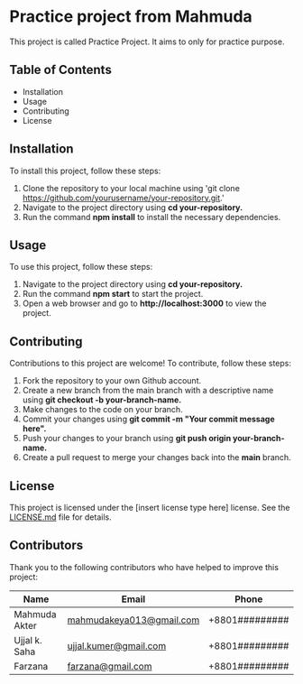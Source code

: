 # Practice project from Mahmuda
This project is called Practice Project. It aims to only for practice purpose.

## Table of Contents
- Installation
- Usage
- Contributing
- License

## Installation
To install this project, follow these steps:
1. Clone the repository to your local machine using 
'git clone https://github.com/yourusername/your-repository.git.'
2. Navigate to the project directory using __cd your-repository.__
3. Run the command __npm install__ to install the necessary dependencies.

## Usage
To use this project, follow these steps:
1. Navigate to the project directory using __cd your-repository.__
2. Run the command __npm start__ to start the project.
3. Open a web browser and go to __http://localhost:3000__ to view the project.

## Contributing
Contributions to this project are welcome! To contribute, follow these steps:
1. Fork the repository to your own Github account.
2. Create a new branch from the main branch with a descriptive name using __git checkout -b your-branch-name.__
3. Make changes to the code on your branch.
4. Commit your changes using __git commit -m "Your commit message here".__
5. Push your changes to your branch using __git push origin your-branch-name.__
6. Create a pull request to merge your changes back into the __main__ branch.

## License
This project is licensed under the [insert license type here] license. See the
[LICENSE.md](https://docs.github.com/en/repositories/managing-your-repositorys-settings-and-features/customizing-your-repository/licensing-a-repository) file for details.

## Contributors
Thank you to the following contributors who have helped to improve this project:

| Name | Email | Phone |
| ------- | ------------------------ | ----------- |
|Mahmuda Akter | mahmudakeya013@gmail.com | +8801######### |
|Ujjal k. Saha | ujjal.kumer@gmail.com | +8801######### |
|Farzana | farzana@gmail.com | +8801######### |
